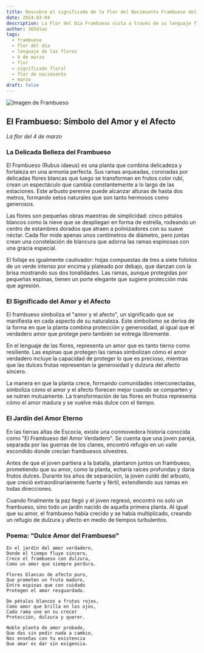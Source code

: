 ```yaml
---
title: Descubre el significado de la Flor del Nacimiento Frambueso del 4 de marzo
date: 2024-03-04
description: La Flor del Día Frambueso vista a través de su lenguaje floral e historias
author: 365días
tags:
  - frambueso
  - flor del día
  - lenguaje de las flores
  - 4 de marzo
  - flor
  - significado floral
  - flor de nacimiento
  - marzo
draft: false
---
```


![Imagen de Frambueso](https://cdn.pixabay.com/photo/2014/06/13/10/16/raspberry-368159_960_720.jpg#center#center)


## El Frambueso: Símbolo del Amor y el Afecto
*La flor del 4 de marzo*

### La Delicada Belleza del Frambueso

El Frambueso (Rubus idaeus) es una planta que combina delicadeza y fortaleza en una armonía perfecta. Sus ramas arqueadas, coronadas por delicadas flores blancas que luego se transforman en frutos color rubí, crean un espectáculo que cambia constantemente a lo largo de las estaciones. Este arbusto perenne puede alcanzar alturas de hasta dos metros, formando setos naturales que son tanto hermosos como generosos.

Las flores son pequeñas obras maestras de simplicidad: cinco pétalos blancos como la nieve que se despliegan en forma de estrella, rodeando un centro de estambres dorados que atraen a polinizadores con su suave néctar. Cada flor mide apenas unos centímetros de diámetro, pero juntas crean una constelación de blancura que adorna las ramas espinosas con una gracia especial.

El follaje es igualmente cautivador: hojas compuestas de tres a siete folíolos de un verde intenso por encima y plateado por debajo, que danzan con la brisa mostrando sus dos tonalidades. Las ramas, aunque protegidas por pequeñas espinas, tienen un porte elegante que sugiere protección más que agresión.

### El Significado del Amor y el Afecto

El frambueso simboliza el "amor y el afecto", un significado que se manifiesta en cada aspecto de su naturaleza. Este simbolismo se deriva de la forma en que la planta combina protección y generosidad, al igual que el verdadero amor que protege pero también se entrega libremente.

En el lenguaje de las flores, representa un amor que es tanto tierno como resiliente. Las espinas que protegen las ramas simbolizan cómo el amor verdadero incluye la capacidad de proteger lo que es precioso, mientras que las dulces frutas representan la generosidad y dulzura del afecto sincero.

La manera en que la planta crece, formando comunidades interconectadas, simboliza cómo el amor y el afecto florecen mejor cuando se comparten y se nutren mutuamente. La transformación de las flores en frutos representa cómo el amor madura y se vuelve más dulce con el tiempo.

### El Jardín del Amor Eterno

En las tierras altas de Escocia, existe una conmovedora historia conocida como "El Frambueso del Amor Verdadero". Se cuenta que una joven pareja, separada por las guerras de los clanes, encontró refugio en un valle escondido donde crecían frambuesos silvestres.

Antes de que el joven partiera a la batalla, plantaron juntos un frambueso, prometiendo que su amor, como la planta, echaría raíces profundas y daría frutos dulces. Durante los años de separación, la joven cuidó del arbusto, que creció extraordinariamente fuerte y fértil, extendiendo sus ramas en todas direcciones.

Cuando finalmente la paz llegó y el joven regresó, encontró no solo un frambueso, sino todo un jardín nacido de aquella primera planta. Al igual que su amor, el frambueso había crecido y se había multiplicado, creando un refugio de dulzura y afecto en medio de tiempos turbulentos.

### Poema: "Dulce Amor del Frambueso"

```
En el jardín del amor verdadero,
Donde el tiempo fluye sincero,
Crece el frambueso con dulzura,
Como un amor que siempre perdura.

Flores blancas de afecto puro,
Que prometen un fruto maduro,
Entre espinas que con cuidado
Protegen el amor resguardado.

De pétalos blancos a frutos rojos,
Como amor que brilla en los ojos,
Cada rama une en su crecer
Protección, dulzura y querer.

Noble planta de amor probado,
Que das sin pedir nada a cambio,
Nos enseñas con tu existencia
Que amar es dar sin exigencia.
```